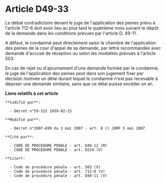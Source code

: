 # Article D49-33

Le débat contradictoire devant le juge de l'application des peines prévu à l'article 712-6 doit avoir lieu au plus tard le
quatrième mois suivant le dépôt de la demande dans les conditions prévues par l'article D. 49-11. 

A défaut, le condamné peut directement saisir la chambre de l'application des peines de la cour d'appel de sa demande, par
lettre recommandée avec demande d'accusé de réception ou selon les modalités prévues à l'article 503. 

En cas de rejet ou d'ajournement d'une demande formée par le condamné, le juge de l'application des peines peut dans son
jugement fixer par décision motivée un délai durant lequel le condamné n'est pas recevable à déposer une demande similaire,
sans que ce délai puisse excéder un an.

**Liens relatifs à cet article**

	**Codifié par**:

	  - Décret n°59-322 1959-02-23

	**Modifié par**:

	  - Décret n°2007-699 du 3 mai 2007 - art. 8 () JORF 5 mai 2007

	**Cité par**:

	  - CODE DE PROCEDURE PENALE - art. D49-12 (M)
	  - CODE DE PROCEDURE PENALE - art. D524 (V)

	**Cite**:

	  - Code de procédure pénale - art. 503 (V)
	  - Code de procédure pénale - art. 712-6 (V)
	  - Code de procédure pénale - art. D49-11 (V)
